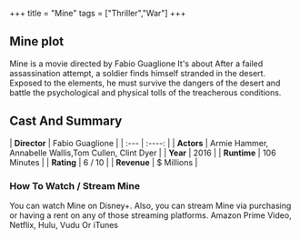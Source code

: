 +++
title = "Mine"
tags = ["Thriller","War"]
+++
## Mine plot
Mine is a movie directed by Fabio Guaglione It's about After a failed assassination attempt, a soldier finds himself stranded in the desert. Exposed to the elements, he must survive the dangers of the desert and battle the psychological and physical tolls of the treacherous conditions.
## Cast And Summary
| **Director**      | Fabio Guaglione |
    | :---        |    :----:   |
    |  **Actors** | Armie Hammer, Annabelle Wallis,Tom Cullen, Clint Dyer |
    | **Year**   | 2016    |
    |  **Runtime** | 106 Minutes |
    |  **Rating** | 6 / 10 | 
    |  **Revenue** | $ Millions |
### How To Watch / Stream Mine
You can watch Mine on Disney+.
Also, you can stream Mine via purchasing or having a rent on any of those streaming platforms.
Amazon Prime Video, Netflix, Hulu, Vudu Or iTunes